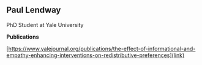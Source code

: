 ## Paul Lendway

PhD Student at Yale University

**Publications** 

[https://www.yalejournal.org/publications/the-effect-of-informational-and-empathy-enhancing-interventions-on-redistributive-preferences](link) 




